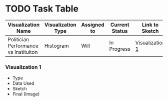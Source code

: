 # TODO Task Table
| Visualization Name| Visualization Type | Assigned to   | Current Status | Link to Sketch | Finished | 
|----------------|---------------|---------------|----------------|-----------|-------------|
| Politician Performance vs Instituiton| Histogram | Will  | In Progress   |  [Visualization 1](###-visualization-1) | <li> [ ] </li>  |


### Visualization 1
* Type
* Data Used
* Sketch
* Final (Image)
